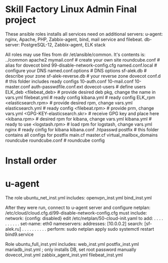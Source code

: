 #             Skill Factory Linux Admin Final project

   These ansible roles installs all services need on additional servers:
u-agent: nginx, Apache, PHP, Zabbix-agent, bind, mail service and filebeat.
db-server: PostgreSQL-12, Zabbix-agent, ELK stack

All roles may use files from dir /et/ansible/common. It's contents is:
../common
    apache2
        mymail.conf       # create your own site
        roundcube.conf    # alias for dovecot
    bind
        99-disable-network-config.cfg
        named.conf.local      # configure your DNS
        named.conf.options    # DNS options
        sf-alek.db            # describe your zone
        sf-alek-reverse.db    # your reverse zone
    dovecot
        conf.d                # this folder includes ready configs
            10-auth.conf
            10-mail.conf
            10-master.conf
            auth-passwdfile.conf.ext
        dovecot-users         # define users
    ELK_deb
        <filebeat_deb>        # provide desired deb pkg, change the name in vars.yml
        filebeat.yml          # ready config
        kibana.yml            # ready config
    ELK_rpm
        <elasticsearch.rpm>   # provide desired rpm, change vars.yml
        elasticsearch.yml     # ready config
        <filebeat.rpm>        # provide prm, change vars.yml
        <GPG-KEY-elasticsearch.skr>   # receive GPG key and place here
        <kibana.rpm>          # desired rpm for kibana, change vars.yml
        kibana.yml            # ready to use
        <logstash.rpm>        # load rpm for logstash, change vars.yml
    nginx                     # ready cinfig for kibana
        kibana.conf
        .htpasswd
    postfix                   # this folder contains all configs for postfix
        main.cf
        master.cf
        virtual_mailbox_domains
    roundcube
        roundcube.conf        # roundcube config

#                     Install order
#     u-agent
The role ubuntu_net_inst.yml includes:
            openvpn_inst.yml
            bind_inst.yml

After they were run, connect to u-agent server and configure netplan:
   /etc/cloud/cloud.cfg.d/99-disable-network-config.cfg must include: network: {config: disabled}
   edit /etc/netplan/50-cloud-init.yaml to add:
         . . . . . . . . . .
         set-name: eth0
         nameservers:
             addresses: [10.0.0.2]
             search: [sf-alek.ru]
         . . . . . . . . . .
   perform: sudo netplan apply
            sudo systemctl restart bind9.service

Role ubuntu_full_inst.yml includes:
            web_inst.yml
            postfix_inst.yml
            mariadb_inst.yml    ; only installs DB, set root password manually
            dovecot_inst.yml
            zabbix_agent_inst.yml
            filebeat_inst.yml

